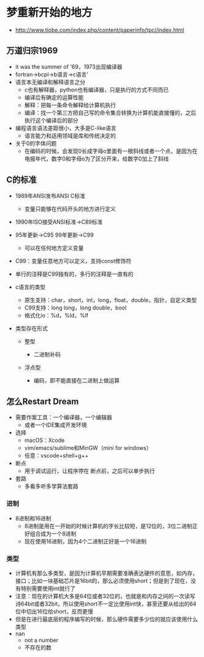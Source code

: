 # 梦重新开始的地方

- http://www.tiobe.com/index.php/content/paperinfo/tpci/index.html

## 万道归宗1969

- it was the summer of '69，1973出现编译器
- fortran->bcpl->b语言->c语言'
- 语言本无编译和解释语言之分
  - c也有解释器，python也有编译器，只是执行的方式不同而已
  - 编译后有确定的运算性能
  - 解释：把每一条命令解释给计算机执行
  - 编译：找一个第三方把自己写的命令集合转换为计算机能直接懂的，之后执行这个编译后的部分
- 编程语言语法差距很小，大多是C-like语言
  - 语言能力和适用领域是库和传统决定的
- 关于0的字体问题
  - 在编码的时候，会发现0长成字母o里面有一根斜线或者一个点，是因为在电报年代，数字0和字母o为了区分开来，给数字0加上了斜线
  

## C的标准

- 1989年ANSI发布ANSI C标准
  - 变量只能够在代码开头的地方进行定义
- 1990年ISO接受ANSI标准->C89标准
- 95年更新->C95      99年更新->C99
  - 可以在任何地方定义变量
- C99：变量任意地方可以定义，支持const修饰符
- 单行的注释是C99独有的，多行的注释是一直有的
- c语言的类型
  - 原生支持：char，short，int，long，float，double，指针，自定义类型
  - C99支持：long long，long double，bool
  - 格式化io：%d，%ld，%lf

- 类型存在形式
  - 整型
    - 二进制补码

  - 浮点型
    - 编码，即不能直接在二进制上做运算


## 怎么Restart Dream

- 需要作案工具：一个编译器，一个编辑器
  - 或者一个IDE集成开发环境
- 选择
  - macOS：Xcode
  - vim/emacs/sublime和MinGW（mini for windows）
  - 任意：vscode+shell+g++
- 断点
  - 用于调试运行，让程序停在 断点前，之后可以单步执行
- 套路
  - 多看多听多学算法套路

### 进制

- 8进制和16进制
  - 8进制是用在一开始的时候计算机的字长比较短，是12位的，3位二进制正好组合成为一个8进制
  - 现在使用16进制，因为4个二进制正好是一个16进制



### 类型

-  计算机有那么多类型，是因为计算机早期需要准确表达硬件的意思，如内存，接口；比如一块基础芯片是16bit的，那么必须使用short；但是到了现在，没有特别需要使用int就行了
  - 注意：现在的计算机大多是64位或者32位的，也就是和内存之间的一次读写诗64bit或者32bit，所以使用short不一定比使用int快，甚至还要从给出的64位中切出16位给short，反而更慢
  - 但是在进行最底层的程序编写的时候，那么硬件需要多少位的就应该使用什么类型
- nan
  - not a number
  - 不存在的数
